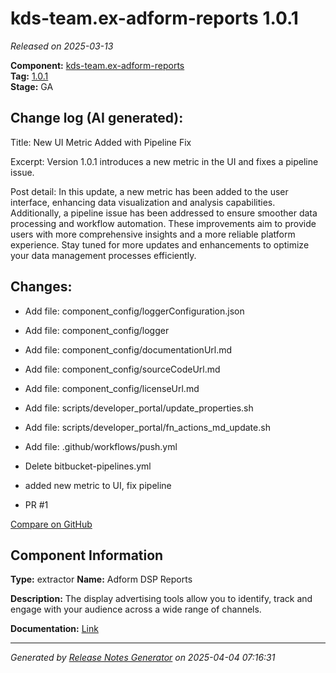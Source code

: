 #  kds-team.ex-adform-reports 1.0.1

_Released on 2025-03-13_

**Component:** [kds-team.ex-adform-reports](https://github.com/keboola/component-adform-reports)  
**Tag:** [1.0.1](https://github.com/keboola/component-adform-reports/releases/tag/1.0.1)  
**Stage:** GA


## Change log (AI generated):
Title: New UI Metric Added with Pipeline Fix

Excerpt: Version 1.0.1 introduces a new metric in the UI and fixes a pipeline issue.

Post detail: In this update, a new metric has been added to the user interface, enhancing data visualization and analysis capabilities. Additionally, a pipeline issue has been addressed to ensure smoother data processing and workflow automation. These improvements aim to provide users with more comprehensive insights and a more reliable platform experience. Stay tuned for more updates and enhancements to optimize your data management processes efficiently.



## Changes:



- Add file: component_config/loggerConfiguration.json 




- Add file: component_config/logger 




- Add file: component_config/documentationUrl.md 




- Add file: component_config/sourceCodeUrl.md 




- Add file: component_config/licenseUrl.md 




- Add file: scripts/developer_portal/update_properties.sh 




- Add file: scripts/developer_portal/fn_actions_md_update.sh 




- Add file: .github/workflows/push.yml 




- Delete bitbucket-pipelines.yml 








- added new metric to UI, fix pipeline 




- PR #1 



[Compare on GitHub](https://github.com/keboola/component-adform-reports/compare/1.0.0...1.0.1)



## Component Information
**Type:** extractor
**Name:** Adform DSP Reports

**Description:** The display advertising tools allow you to identify, track and engage with your audience across a wide range of channels.


**Documentation:** [Link](https://help.keboola.com/components/extractors/marketing-sales/adform-dsp-reports/)



---
_Generated by [Release Notes Generator](https://github.com/keboola/release-notes-generator)
on 2025-04-04 07:16:31_